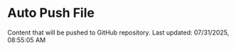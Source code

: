 # Auto Push File

Content that will be pushed to GitHub repository.
Last updated: 07/31/2025, 08:55:05 AM
